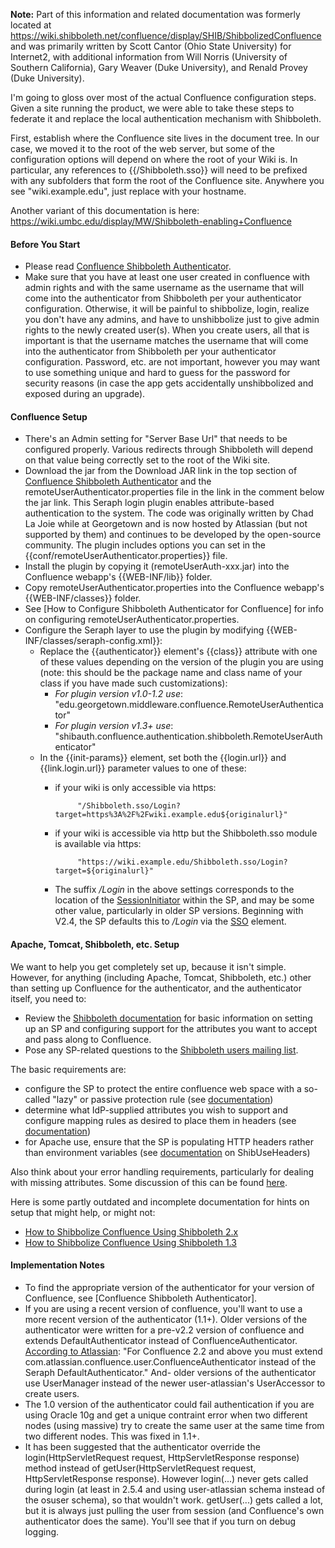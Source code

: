 **Note:** Part of this information and related documentation was formerly located at https://wiki.shibboleth.net/confluence/display/SHIB/ShibbolizedConfluence and was primarily written by Scott Cantor (Ohio State University) for Internet2, with additional information from Will Norris (University of Southern California), Gary Weaver (Duke University), and Renald Provey (Duke University).


I'm going to gloss over most of the actual Confluence configuration steps. Given a site running the product, we were able to take these steps to federate it and replace the local authentication mechanism with Shibboleth.


First, establish where the Confluence site lives in the document tree. In our case, we moved it to the root of the web server, but some of the configuration options will depend on where the root of your Wiki is. In particular, any references to {{/Shibboleth.sso}} will need to be prefixed with any subfolders that form the root of the Confluence site. Anywhere you see "wiki.example.edu", just replace with your hostname.

Another variant of this documentation is here: https://wiki.umbc.edu/display/MW/Shibboleth-enabling+Confluence


#### Before You Start

* Please read [Confluence Shibboleth Authenticator](README.md).
* Make sure that you have at least one user created in confluence with admin rights and with the same username as the username that will come into the authenticator from Shibboleth per your authenticator configuration. Otherwise, it will be painful to shibbolize, login, realize you don't have any admins, and have to unshibbolize just to give admin rights to the newly created user(s). When you create users, all that is important is that the username matches the username that will come into the authenticator from Shibboleth per your authenticator configuration. Password, etc. are not important, however you may want to use something unique and hard to guess for the password for security reasons (in case the app gets accidentally unshibbolized and exposed during an upgrade).

#### Confluence Setup

* There's an Admin setting for "Server Base Url" that needs to be configured properly. Various redirects through Shibboleth will depend on that value being correctly set to the root of the Wiki site.
* Download the jar from the Download JAR link in the top section of [Confluence Shibboleth Authenticator](README.md) and the remoteUserAuthenticator.properties file in the link in the comment below the jar link. This Seraph login plugin enables attribute-based authentication to the system. The code was originally written by Chad La Joie while at Georgetown and is now hosted by Atlassian (but not supported by them) and continues to be developed by the open-source community. The plugin includes options you can set in the {{conf/remoteUserAuthenticator.properties}} file.
* Install the plugin by copying it (remoteUserAuth-xxx.jar) into the Confluence webapp's {{WEB-INF/lib}} folder.
* Copy remoteUserAuthenticator.properties into the Confluence webapp's {{WEB-INF/classes}} folder.
* See [How to Configure Shibboleth Authenticator for Confluence] for info on configuring remoteUserAuthenticator.properties.
* Configure the Seraph layer to use the plugin by modifying {{WEB-INF/classes/seraph-config.xml}}:
  * Replace the {{authenticator}} element's {{class}} attribute with one of these values depending on the version of the plugin you are using (note: this should be the package name and class name of your class if you have made such customizations):
     * _For plugin version v1.0-1.2 use_: "edu.georgetown.middleware.confluence.RemoteUserAuthenticator"
     * _For plugin version v1.3\+ use_: "shibauth.confluence.authentication.shibboleth.RemoteUserAuthenticator"
  * In the {{init-params}} element, set both the {{login.url}} and {{link.login.url}} parameter values to one of these:
     * if your wiki is only accessible via https:

                "/Shibboleth.sso/Login?target=https%3A%2F%2Fwiki.example.edu${originalurl}"

     * if your wiki is accessible via http but the Shibboleth.sso module is available via https:

                "https://wiki.example.edu/Shibboleth.sso/Login?target=${originalurl}"
                
     * The suffix */Login* in the above settings corresponds to the location of the [SessionInitiator](https://wiki.shibboleth.net/confluence/display/SHIB2/NativeSPSessionInitiator) within the SP, and may be some other value, particularly in older SP versions. Beginning with V2.4, the SP defaults this to */Login* via the [SSO](https://wiki.shibboleth.net/confluence/display/SHIB2/NativeSPServiceSSO) element.

#### Apache, Tomcat, Shibboleth, etc. Setup

We want to help you get completely set up, because it isn't simple. However, for anything (including Apache, Tomcat, Shibboleth, etc.) other than setting up Confluence for the authenticator, and the authenticator itself, you need to:
* Review the [Shibboleth documentation](https://wiki.shibboleth.net/confluence/display/SHIB2/) for basic information on setting up an SP and configuring support for the attributes you want to accept and pass along to Confluence.
* Pose any SP-related questions to the [Shibboleth users mailing list](http://shibboleth.internet2.edu/lists.html).

The basic requirements are:
* configure the SP to protect the entire confluence web space with a so-called "lazy" or passive protection rule (see [documentation](https://wiki.shibboleth.net/confluence/display/SHIB2/NativeSPProtectContent))
* determine what IdP-supplied attributes you wish to support and configure mapping rules as desired to place them in headers (see [documentation](https://wiki.shibboleth.net/confluence/display/SHIB2/NativeSPAttributeAccess))
* for Apache use, ensure that the SP is populating HTTP headers rather than environment variables (see [documentation](https://wiki.shibboleth.net/confluence/display/SHIB2/NativeSPApacheConfig) on ShibUseHeaders)

Also think about your error handling requirements, particularly for dealing with missing attributes. Some discussion of this can be found [here](https://wiki.shibboleth.net/confluence/display/SHIB2/NativeSPErrors).


Here is some partly outdated and incomplete documentation for hints on setup that might help, or might not:
* [How to Shibbolize Confluence Using Shibboleth 2.x](README-HOW_TO_SHIBBOLIZE_v2.x.md)
* [How to Shibbolize Confluence Using Shibboleth 1.3](README-HOW_TO_SHIBBOLIZE_v1.3.md)

#### Implementation Notes

* To find the appropriate version of the authenticator for your version of Confluence, see [Confluence Shibboleth Authenticator].
* If you are using a recent version of confluence, you'll want to use a more recent version of the authenticator (1.1+). Older versions of the authenticator were written for a pre-v2.2 version of confluence and extends DefaultAuthenticator instead of ConfluenceAuthenticator. [According to Atlassian](http://confluence.atlassian.com/display/DEV/Single+Sign-on+Integration+with+JIRA+and+Confluence): "For Confluence 2.2 and above you must extend com.atlassian.confluence.user.ConfluenceAuthenticator instead of the Seraph DefaultAuthenticator." And\- older versions of the authenticator use UserManager instead of the newer user-atlassian's UserAccessor to create users.
* The 1.0 version of the authenticator could fail authentication if you are using Oracle 10g and get a unique contraint error when two different nodes (using massive) try to create the same user at the same time from two different nodes. This was fixed in 1.1+.
* It has been suggested that the authenticator override the login(HttpServletRequest request, HttpServletResponse response) method instead of getUser(HttpServletRequest request, HttpServletResponse response). However login(...) never gets called during login (at least in 2.5.4 and using user-atlassian schema instead of the osuser schema), so that wouldn't work. getUser(...) gets called a lot, but it is always just pulling the user from session (and Confluence's own authenticator does the same). You'll see that if you turn on debug logging.
